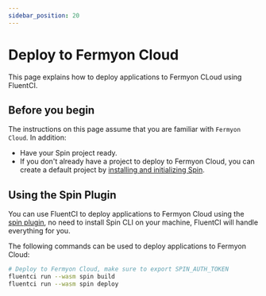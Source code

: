 ```yaml
---
sidebar_position: 20
---
```


# Deploy to Fermyon Cloud

This page explains how to deploy applications to Fermyon CLoud using FluentCI.

## Before you begin

The instructions on this page assume that you are familiar with `Fermyon Cloud`. In addition:

- Have your Spin project ready.
- If you don't already have a project to deploy to Fermyon Cloud, you can create a default project by [installing and initializing Spin](https://developer.fermyon.com/cloud/quickstart).

## Using the Spin Plugin

You can use FluentCI to deploy applications to Fermyon Cloud using the [spin plugin](https://github.com/fluent-ci-templates/spin-pipeline), no need to install Spin CLI on your machine, FluentCI will handle everything for you.

The following commands can be used to deploy applications to Fermyon Cloud:

```bash
# Deploy to Fermyon Cloud, make sure to export SPIN_AUTH_TOKEN
fluentci run --wasm spin build
fluentci run --wasm spin deploy
```
